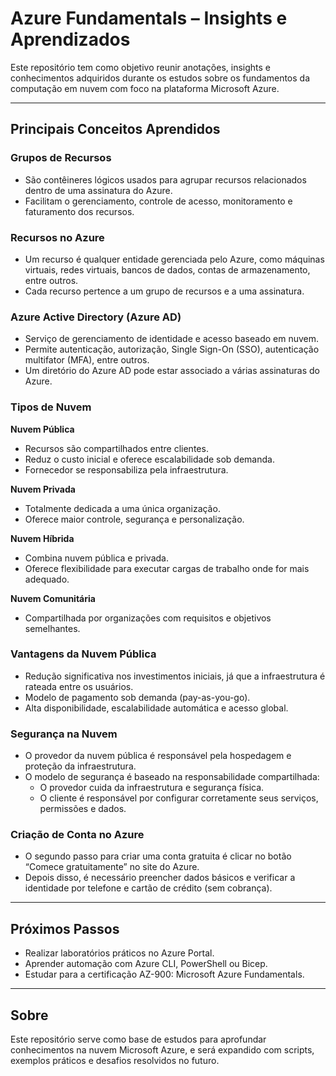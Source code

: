 # Azure Fundamentals – Insights e Aprendizados

Este repositório tem como objetivo reunir anotações, insights e conhecimentos adquiridos durante os estudos sobre os fundamentos da computação em nuvem com foco na plataforma Microsoft Azure.

---

## Principais Conceitos Aprendidos

### Grupos de Recursos
- São contêineres lógicos usados para agrupar recursos relacionados dentro de uma assinatura do Azure.
- Facilitam o gerenciamento, controle de acesso, monitoramento e faturamento dos recursos.

### Recursos no Azure
- Um recurso é qualquer entidade gerenciada pelo Azure, como máquinas virtuais, redes virtuais, bancos de dados, contas de armazenamento, entre outros.
- Cada recurso pertence a um grupo de recursos e a uma assinatura.

### Azure Active Directory (Azure AD)
- Serviço de gerenciamento de identidade e acesso baseado em nuvem.
- Permite autenticação, autorização, Single Sign-On (SSO), autenticação multifator (MFA), entre outros.
- Um diretório do Azure AD pode estar associado a várias assinaturas do Azure.

### Tipos de Nuvem

**Nuvem Pública**  
- Recursos são compartilhados entre clientes.  
- Reduz o custo inicial e oferece escalabilidade sob demanda.  
- Fornecedor se responsabiliza pela infraestrutura.

**Nuvem Privada**  
- Totalmente dedicada a uma única organização.  
- Oferece maior controle, segurança e personalização.

**Nuvem Híbrida**  
- Combina nuvem pública e privada.  
- Oferece flexibilidade para executar cargas de trabalho onde for mais adequado.

**Nuvem Comunitária**  
- Compartilhada por organizações com requisitos e objetivos semelhantes.

### Vantagens da Nuvem Pública
- Redução significativa nos investimentos iniciais, já que a infraestrutura é rateada entre os usuários.
- Modelo de pagamento sob demanda (pay-as-you-go).
- Alta disponibilidade, escalabilidade automática e acesso global.

### Segurança na Nuvem
- O provedor da nuvem pública é responsável pela hospedagem e proteção da infraestrutura.
- O modelo de segurança é baseado na responsabilidade compartilhada:
  - O provedor cuida da infraestrutura e segurança física.
  - O cliente é responsável por configurar corretamente seus serviços, permissões e dados.

### Criação de Conta no Azure
- O segundo passo para criar uma conta gratuita é clicar no botão “Comece gratuitamente” no site do Azure.
- Depois disso, é necessário preencher dados básicos e verificar a identidade por telefone e cartão de crédito (sem cobrança).

---

## Próximos Passos

- Realizar laboratórios práticos no Azure Portal.
- Aprender automação com Azure CLI, PowerShell ou Bicep.
- Estudar para a certificação AZ-900: Microsoft Azure Fundamentals.

---

## Sobre

Este repositório serve como base de estudos para aprofundar conhecimentos na nuvem Microsoft Azure, e será expandido com scripts, exemplos práticos e desafios resolvidos no futuro.

